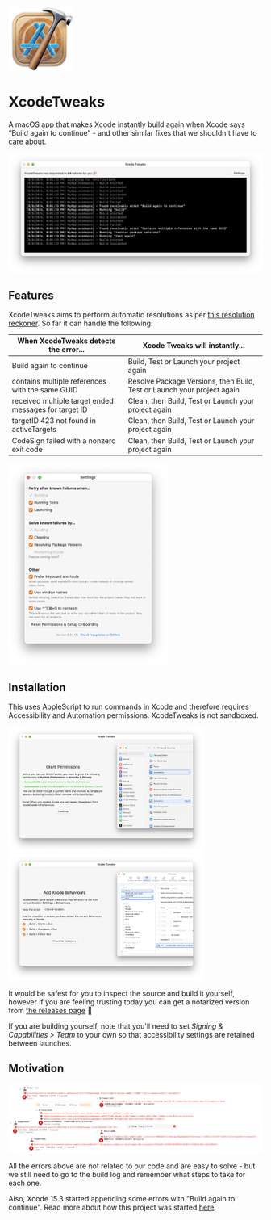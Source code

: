 <img src="https://raw.githubusercontent.com/maxchuquimia/XcodeTweaks/master/XcodeTweaks/Assets.xcassets/AppIcon.appiconset/icon256.png" width="128" />

# XcodeTweaks

A macOS app that makes Xcode instantly build again when Xcode says “Build again to continue” - and other similar fixes that we shouldn't have to care about.

<img src="https://raw.githubusercontent.com/maxchuquimia/XcodeTweaks/master/Marketing/screenshot1.png" />

## Features

XcodeTweaks aims to perform automatic resolutions as per [this resolution reckoner](https://gist.github.com/maxchuquimia/05a230a6c14a2564cb195af05f6cc1fe). So far it can handle the following:

| When XcodeTweaks detects the error... | Xcode Tweaks will instantly... |
| --- | --- |
| Build again to continue | Build, Test or Launch your project again |
| contains multiple references with the same GUID | Resolve Package Versions, then Build, Test or Launch your project again |
| received multiple target ended messages for target ID | Clean, then Build, Test or Launch your project again |
| targetID 423 not found in activeTargets | Clean, then Build, Test or Launch your project again |
| CodeSign failed with a nonzero exit code | Clean, then Build, Test or Launch your project again |

<img src="https://raw.githubusercontent.com/maxchuquimia/XcodeTweaks/master/Marketing/screenshot2.png" height="400" />

## Installation

This uses AppleScript to run commands in Xcode and therefore requires Accessibility and Automation permissions. XcodeTweaks is not sandboxed.

<img src="https://raw.githubusercontent.com/maxchuquimia/XcodeTweaks/master/Marketing/screenshot3.png" height="250"/> <img src="https://raw.githubusercontent.com/maxchuquimia/XcodeTweaks/master/Marketing/screenshot4.png" height="250"/>

It would be safest for you to inspect the source and build it yourself, however if you are feeling trusting today you can get a notarized version from [the releases page](https://github.com/maxchuquimia/XcodeTweaks/releases) 🎉

If you are building yourself, note that you'll need to set _Signing & Capabilities > Team_ to your own so that accessibility settings are retained between launches. 

## Motivation

<img src="https://raw.githubusercontent.com/maxchuquimia/XcodeTweaks/master/Marketing/motivation.png" />

All the errors above are not related to our code and are easy to solve - but we still need to go to the build log and remember what steps to take for each one.

Also, Xcode 15.3 started appending some errors with "Build again to continue". Read more about how this project was started [here](https://itnext.io/make-xcode-instantly-build-again-when-it-says-build-again-to-continue-part-1-38300674395e).
